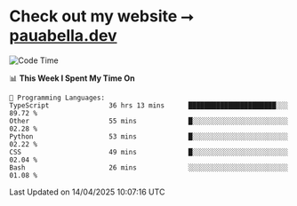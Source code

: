 # Check out my website ⭢ [pauabella.dev](https://pauabella.dev)

<!--START_SECTION:waka-->
![Code Time](http://img.shields.io/badge/Code%20Time-4%2C333%20hrs%2031%20mins-blue)

📊 **This Week I Spent My Time On** 

```text
💬 Programming Languages: 
TypeScript               36 hrs 13 mins      ██████████████████████░░░   89.72 % 
Other                    55 mins             █░░░░░░░░░░░░░░░░░░░░░░░░   02.28 % 
Python                   53 mins             █░░░░░░░░░░░░░░░░░░░░░░░░   02.22 % 
CSS                      49 mins             █░░░░░░░░░░░░░░░░░░░░░░░░   02.04 % 
Bash                     26 mins             ░░░░░░░░░░░░░░░░░░░░░░░░░   01.08 % 
```


 Last Updated on 14/04/2025 10:07:16 UTC
<!--END_SECTION:waka-->
